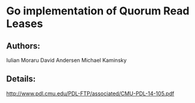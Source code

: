 Go implementation of Quorum Read Leases
=======================================

Authors:
--------

Iulian Moraru
David Andersen
Michael Kaminsky

Details:
--------

http://www.pdl.cmu.edu/PDL-FTP/associated/CMU-PDL-14-105.pdf